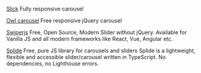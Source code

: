 
[Slick](https://kenwheeler.github.io/slick/)
Fully responsive carousel

[Owl carousel](https://owlcarousel2.github.io/OwlCarousel2/)
Free responsive jQuery carousel

[Swiperjs](https://swiperjs.com/)
Free, Open Source, Modern Slider without jQuery. Available for Vanilla JS and all modern frameworks like React, Vue, Angular etc.

[Splide](https://splidejs.com)
Free, pure JS library for carousels and sliders
Splide is a lightweight, flexible and accessible slider/carousel written in TypeScript. No dependencies, no Lighthouse errors.
